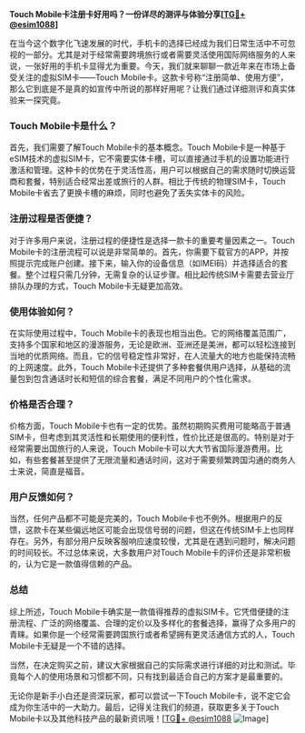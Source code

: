 **Touch Mobile卡注册卡好用吗？一份详尽的测评与体验分享[[TG💪+ @esim1088](https://t.me/s/esim1088)]**

在当今这个数字化飞速发展的时代，手机卡的选择已经成为我们日常生活中不可忽视的一部分。尤其是对于经常需要跨境旅行或者需要灵活使用国际网络服务的人来说，一张好用的手机卡显得尤为重要。今天，我们就来聊聊一款近年来在市场上备受关注的虚拟SIM卡——Touch Mobile卡。这款卡号称“注册简单、使用方便”，那么它到底是不是真的如宣传中所说的那样好用呢？让我们通过详细测评和真实体验来一探究竟。

### Touch Mobile卡是什么？

首先，我们需要了解Touch Mobile卡的基本概念。Touch Mobile卡是一种基于eSIM技术的虚拟SIM卡，它不需要实体卡槽，可以直接通过手机的设置功能进行激活和管理。这种卡的优势在于灵活性高，用户可以根据自己的需求随时切换运营商和套餐，特别适合经常出差或旅行的人群。相比于传统的物理SIM卡，Touch Mobile卡省去了更换卡槽的麻烦，同时也避免了丢失实体卡的风险。

### 注册过程是否便捷？

对于许多用户来说，注册过程的便捷性是选择一款卡的重要考量因素之一。Touch Mobile卡的注册流程可以说是非常简单的。首先，你需要下载官方的APP，并按照提示完成账户创建。接下来，输入你的设备信息（如IMEI码）并选择适合的套餐。整个过程只需几分钟，无需复杂的认证步骤。相比起传统SIM卡需要去营业厅排队办理的方式，Touch Mobile卡无疑更加高效。

### 使用体验如何？

在实际使用过程中，Touch Mobile卡的表现也相当出色。它的网络覆盖范围广，支持多个国家和地区的漫游服务，无论是欧洲、亚洲还是美洲，都可以轻松连接到当地的优质网络。而且，它的信号稳定性非常好，在人流量大的地方也能保持流畅的上网速度。此外，Touch Mobile卡还提供了多种套餐供用户选择，从基础的流量包到包含通话时长和短信的综合套餐，满足不同用户的个性化需求。

### 价格是否合理？

价格方面，Touch Mobile卡也有一定的优势。虽然初期购买费用可能略高于普通SIM卡，但考虑到其灵活性和长期使用的便利性，性价比还是很高的。特别是对于经常需要出国旅行的人来说，Touch Mobile卡可以大大节省国际漫游费用。比如，有些套餐甚至提供了无限流量和通话时间，这对于需要频繁跨国沟通的商务人士来说，简直是福音。

### 用户反馈如何？

当然，任何产品都不可能是完美的，Touch Mobile卡也不例外。根据用户的反馈，这款卡在某些偏远地区可能会出现信号弱的问题，但这在传统SIM卡上也同样存在。另外，有部分用户反映客服响应速度较慢，尤其是在遇到问题时，解决问题的时间较长。不过总体来说，大多数用户对Touch Mobile卡的评价还是非常积极的，认为它是一款值得信赖的产品。

### 总结

综上所述，Touch Mobile卡确实是一款值得推荐的虚拟SIM卡。它凭借便捷的注册流程、广泛的网络覆盖、合理的定价以及多样化的套餐选择，赢得了众多用户的青睐。如果你是一个经常需要跨国旅行或者希望拥有更灵活通信方式的人，Touch Mobile卡无疑是一个不错的选择。

当然，在决定购买之前，建议大家根据自己的实际需求进行详细的对比和测试。毕竟每个人的使用场景和习惯都不同，只有找到最适合自己的方案才是最重要的。

无论你是新手小白还是资深玩家，都可以尝试一下Touch Mobile卡，说不定它会成为你生活中的一大助力。最后，记得关注我们的频道，获取更多关于Touch Mobile卡以及其他科技产品的最新资讯哦！[[TG💪+ @esim1088](https://t.me/s/esim1088) ![Image](https://i.postimg.cc/4NQfJmqS/Snipaste-2025-05-13-00-14-12.png)]